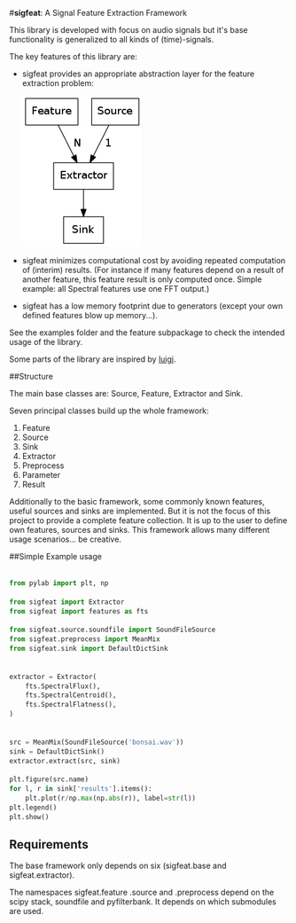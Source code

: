 #**sigfeat**: A Signal Feature Extraction Framework

This library is developed with focus on audio signals but it's base functionality is
generalized to all kinds of (time)-signals.

The key features of this library are:

- sigfeat provides an appropriate abstraction layer for the feature extraction problem:

  ![](./docs/diagram.png)

- sigfeat minimizes computational cost by avoiding repeated computation of (interim) results. (For instance if many features depend on a result of another feature, this feature result is only computed once. Simple example: all Spectral features use one FFT output.)
- sigfeat has a low memory footprint due to generators (except your own defined features blow up memory...).

See the examples folder and the feature subpackage to check the intended usage of the library.

Some parts of the library are inspired by [luigi](https://github.com/spotify/luigi).


##Structure

The main base classes are: Source, Feature, Extractor and Sink.

Seven principal classes build up the whole framework:

1. Feature
2. Source
3. Sink
4. Extractor
5. Preprocess
6. Parameter
7. Result


Additionally to the basic framework, some commonly known features,
useful sources and sinks are implemented. But it is not the focus
of this project to provide a complete feature collection.
It is up to the user to define own features, sources
and sinks. This framework allows many different usage scenarios... be creative.


##Simple Example usage

```python

from pylab import plt, np

from sigfeat import Extractor
from sigfeat import features as fts

from sigfeat.source.soundfile import SoundFileSource
from sigfeat.preprocess import MeanMix
from sigfeat.sink import DefaultDictSink


extractor = Extractor(
    fts.SpectralFlux(),
    fts.SpectralCentroid(),
    fts.SpectralFlatness(),
)


src = MeanMix(SoundFileSource('bonsai.wav'))
sink = DefaultDictSink()
extractor.extract(src, sink)

plt.figure(src.name)
for l, r in sink['results'].items():
    plt.plot(r/np.max(np.abs(r)), label=str(l))
plt.legend()
plt.show()

```

## Requirements

The base framework only depends on six (sigfeat.base and sigfeat.extractor).

The namespaces sigfeat.feature .source and .preprocess depend on the
scipy stack, soundfile and pyfilterbank. It depends on which submodules
are used.
